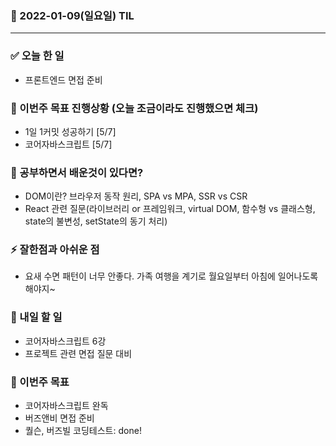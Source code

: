 ### 📆 2022-01-09(일요일) TIL

---

### ✅ 오늘 한 일

- 프론트엔드 면접 준비

### 🐎 이번주 목표 진행상황 (오늘 조금이라도 진행했으면 체크)

- 1일 1커밋 성공하기 [5/7]
- 코어자바스크립트 [5/7]

### 🤔 공부하면서 배운것이 있다면?

- DOM이란? 브라우저 동작 원리, SPA vs MPA, SSR vs CSR
- React 관련 질문(라이브러리 or 프레임워크, virtual DOM, 함수형 vs 클래스형, state의 불변성, setState의 동기 처리)

### ⚡ 잘한점과 아쉬운 점

- 요새 수면 패턴이 너무 안좋다. 가족 여행을 계기로 월요일부터 아침에 일어나도록 해야지~

### 🚀 내일 할 일

- 코어자바스크립트 6강
- 프로젝트 관련 면접 질문 대비

### 🎯 이번주 목표

- 코어자바스크립트 완독
- 버즈앤비 면접 준비
- 퀄슨, 버즈빌 코딩테스트: done!
